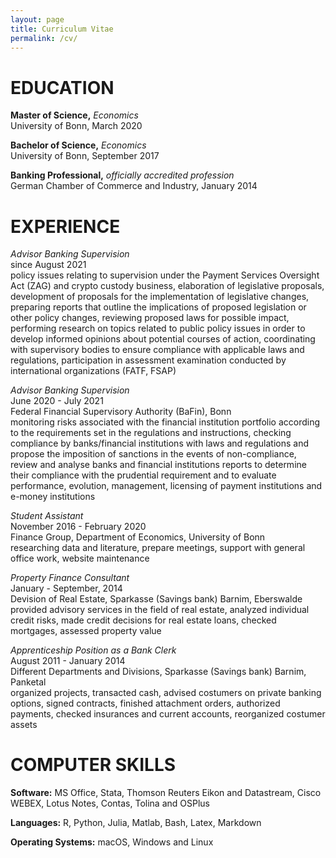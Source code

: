```yaml
---
layout: page
title: Curriculum Vitae
permalink: /cv/
---
```

# EDUCATION

**Master of Science,** *Economics*<br>
University of Bonn, March 2020<br>

**Bachelor of Science,** *Economics*<br>
University of Bonn, September 2017<br>

**Banking Professional,** *officially accredited profession*<br>
German Chamber of Commerce and Industry, January 2014<br>

<!-- **Graduation from secondary school,** *Abitur*<br>
Paulus-Praetorius-Gymnasium Bernau , June 2011<br><br>-->

# EXPERIENCE

*Advisor Banking Supervision*<br>
since August 2021<br>
policy issues relating to supervision under the Payment Services Oversight Act (ZAG) and crypto custody business,
elaboration of legislative proposals, development of proposals for the implementation of legislative changes, preparing
reports that outline the implications of proposed legislation or other policy changes, reviewing proposed laws for
possible impact, performing research on topics related to public policy issues in order to develop informed opinions
about potential courses of action, coordinating with supervisory bodies to ensure compliance with applicable laws and
regulations, participation in assessment examination conducted by international organizations (FATF, FSAP)

*Advisor Banking Supervision*<br>
June 2020 - July 2021<br>
Federal Financial Supervisory Authority (BaFin), Bonn<br>
monitoring risks associated with the financial institution portfolio according to the requirements set in the regulations and instructions,
checking compliance by banks/financial institutions with laws and regulations and propose the imposition of sanctions in the events of non-compliance,
review and analyse banks and financial institutions reports to determine their compliance with the prudential requirement and to evaluate performance, evolution, management, licensing of payment institutions and e-money institutions

*Student Assistant*<br>
November 2016 - February 2020<br>
Finance Group, Department of Economics, University of Bonn<br>
researching data and literature,
prepare meetings, support with general office work,
website maintenance

*Property Finance Consultant*<br>
January - September, 2014 <br>
Devision of Real Estate, Sparkasse (Savings bank) Barnim, Eberswalde<br>
provided advisory services in the field of real estate,
analyzed individual credit risks,
made credit decisions for real estate loans,
checked mortgages,
assessed property value

*Apprenticeship Position as a Bank Clerk*<br>
August 2011 - January 2014 <br>
Different Departments and Divisions, Sparkasse (Savings bank) Barnim, Panketal<br>
organized projects, transacted cash, advised costumers on private banking options, signed contracts, finished attachment orders, authorized payments, checked insurances and current accounts, reorganized costumer assets

# COMPUTER SKILLS

**Software:**
MS Office, Stata, Thomson Reuters Eikon and Datastream, Cisco WEBEX, Lotus Notes, Contas, Tolina and OSPlus<br>

**Languages:**
R, Python, Julia, Matlab, Bash, Latex, Markdown<br>

**Operating Systems:** macOS, Windows and Linux

<!-- # LANGUAGE SKILLS
*German:* native speaker,
*English:* fluent speaker,
*French:* good working knowledge,
*Spanish:* basic command, -->
